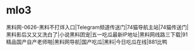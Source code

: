 # mlo3
黑料网-0626-黑料不打烊入口|Telegram频道传送门|74猫导航主站|74猫传送门|黑料影后又又又洗白了|小说黑料团宠|五一吃瓜最新IP地址|黑料网线路三下载|91精品国产自产老师啪|黑料网导航|国产吃瓜|黑料|今日吃瓜在线|881比鸭
